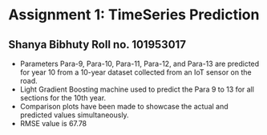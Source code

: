 # Assignment 1: TimeSeries Prediction
## Shanya Bibhuty Roll no. 101953017
- Parameters Para-9, Para-10, Para-11, Para-12, and Para-13 are predicted for year 10 from a 10-year dataset collected from an IoT sensor on the road.
- Light Gradient Boosting machine used to predict the Para 9 to 13 for all sections for the 10th year.
- Comparison plots have been made to showcase the actual and predicted values simultaneously.
- RMSE value is 67.78
